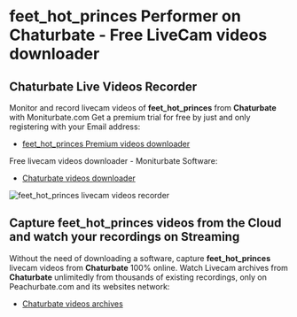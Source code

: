 # feet_hot_princes Performer on Chaturbate - Free LiveCam videos downloader

## Chaturbate Live Videos Recorder

Monitor and record livecam videos of **feet_hot_princes** from **Chaturbate** with Moniturbate.com
Get a premium trial for free by just and only registering with your Email address:
* [feet_hot_princes Premium videos downloader](https://moniturbate.com/request-demo-licence-key.html)

Free livecam videos downloader - Moniturbate Software:
* [Chaturbate videos downloader](https://moniturbate.com/moniturbate-download-software.html)

![feet_hot_princes livecam videos recorder](https://peachurnet.com/templates/moniturbate-software.png)


## Capture feet_hot_princes videos from the Cloud and watch your recordings on Streaming

Without the need of downloading a software, capture **feet_hot_princes** livecam videos from **Chaturbate** 100% online.
Watch Livecam archives from **Chaturbate** unlimitedly from thousands of existing recordings, only on Peachurbate.com and its websites network:
* [Chaturbate videos archives](https://peachurnet.com/)